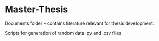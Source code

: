 # Master-Thesis

Documents folder - contains literature relevant for thesis development.

Scripts for generation of random data .py and .csv files
